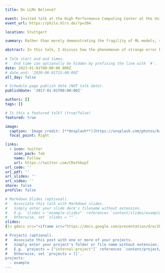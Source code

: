 ```yaml
---
title: Do LLMs Believe?

event: Invited talk at the High Performance Computing Center at the University of Stuttgart
event_url: https://philo.hlrs.de/?p=204

location: Stuttgart

summary: Rather than merely demonstrating the fragility of ML models, strange error might be evidence of hidden knowledge. 

abstract: In this talk, I discuss how the phenomenon of strange error bears differently on two distinct but overlapping questions. The first is about the possibility of using ML systems as sources of evidence for constructing human knowledge. The second is about the possibility of ascribing knowledge to ML systems themselves. 
    
# Talk start and end times.
#   End time can optionally be hidden by prefixing the line with `#`.
date: 2023-01-01T00:00:00.000Z
# date_end: '2030-06-01T15:00:00Z'
all_day: false

# Schedule page publish date (NOT talk date).
publishDate: '2017-01-01T00:00:00Z'

authors: []
tags: []

# Is this a featured talk? (true/false)
featured: true

image:
  caption: 'Image credit: [**Unsplash**](https://unsplash.com/photos/bzdhc5b3Bxs)'
  focal_point: Right

links:
  - icon: twitter
    icon_pack: fab
    name: Follow
    url: https://twitter.com/CRathkopf
url_code: ''
url_pdf: ''
url_slides: ''
url_video: ''
share: false
profile: false

# Markdown Slides (optional).
#   Associate this talk with Markdown slides.
#   Simply enter your slide deck's filename without extension.
#   E.g. `slides = "example-slides"` references `content/slides/example-slides.md`.
#   Otherwise, set `slides = ""`.
slides:
{{< gdocs src="<iframe src="https://docs.google.com/presentation/d/e/2PACX-1vQ0soZN95aGu8eT6hFiM2zhddpSDQRjj1lrA8pK4VqpJscWxm9St-PmbRzB5lM5_T_nXNWxGWJ5gyvc/embed?start=true&loop=false&delayms=60000" frameborder="0" width="960" height="569" allowfullscreen="true" mozallowfullscreen="true" webkitallowfullscreen="true"></iframe>" >}}

# Projects (optional).
#   Associate this post with one or more of your projects.
#   Simply enter your project's folder or file name without extension.
#   E.g. `projects = ["internal-project"]` references `content/project/deep-learning/index.md`.
#   Otherwise, set `projects = []`.
projects:
  - example
---
```






